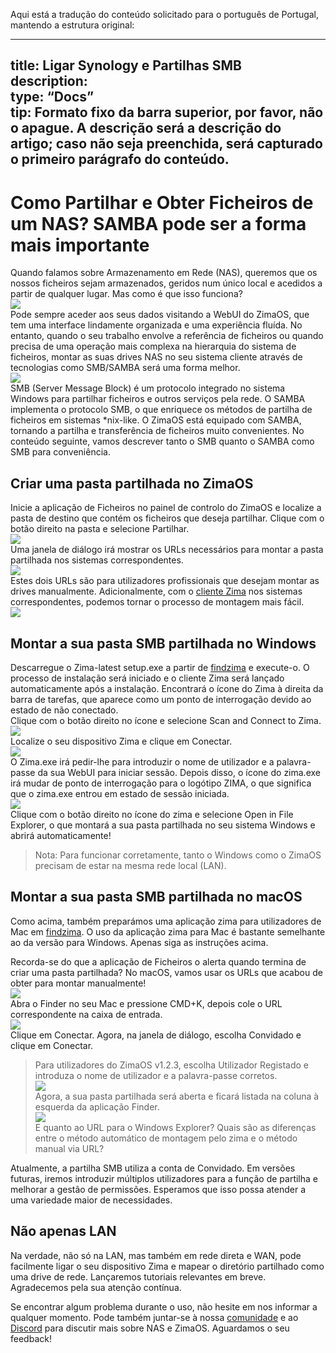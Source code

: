 Aqui está a tradução do conteúdo solicitado para o português de Portugal, mantendo a estrutura original:

---
title: Ligar Synology e Partilhas SMB  
description:  
type: “Docs”  
tip: Formato fixo da barra superior, por favor, não o apague. A descrição será a descrição do artigo; caso não seja preenchida, será capturado o primeiro parágrafo do conteúdo.  
---  
# Como Partilhar e Obter Ficheiros de um NAS? SAMBA pode ser a forma mais importante  
Quando falamos sobre Armazenamento em Rede (NAS), queremos que os nossos ficheiros sejam armazenados, geridos num único local e acedidos a partir de qualquer lugar. Mas como é que isso funciona?  
![](https://manage.icewhale.io/api/static/docs/1727149654477_image.png)  
Pode sempre aceder aos seus dados visitando a WebUI do ZimaOS, que tem uma interface lindamente organizada e uma experiência fluída. No entanto, quando o seu trabalho envolve a referência de ficheiros ou quando precisa de uma operação mais complexa na hierarquia do sistema de ficheiros, montar as suas drives NAS no seu sistema cliente através de tecnologias como SMB/SAMBA será uma forma melhor.  
![](https://manage.icewhale.io/api/static/docs/1727149678738_image.png)  
SMB (Server Message Block) é um protocolo integrado no sistema Windows para partilhar ficheiros e outros serviços pela rede. O SAMBA implementa o protocolo SMB, o que enriquece os métodos de partilha de ficheiros em sistemas *nix-like. O ZimaOS está equipado com SAMBA, tornando a partilha e transferência de ficheiros muito convenientes. No conteúdo seguinte, vamos descrever tanto o SMB quanto o SAMBA como SMB para conveniência.  
## Criar uma pasta partilhada no ZimaOS  
Inicie a aplicação de Ficheiros no painel de controlo do ZimaOS e localize a pasta de destino que contém os ficheiros que deseja partilhar. Clique com o botão direito na pasta e selecione Partilhar.  
![](https://manage.icewhale.io/api/static/docs/1727149714447_image.png)  
Uma janela de diálogo irá mostrar os URLs necessários para montar a pasta partilhada nos sistemas correspondentes.  
![](https://manage.icewhale.io/api/static/docs/1727149728058_image.png)  
Estes dois URLs são para utilizadores profissionais que desejam montar as drives manualmente. Adicionalmente, com o [cliente Zima](https://findzima.com/) nos sistemas correspondentes, podemos tornar o processo de montagem mais fácil.  
![](https://manage.icewhale.io/api/static/docs/1727149849839_image.png)  
## Montar a sua pasta SMB partilhada no Windows  
Descarregue o Zima-latest setup.exe a partir de [findzima](https://findzima.com/) e execute-o. O processo de instalação será iniciado e o cliente Zima será lançado automaticamente após a instalação. Encontrará o ícone do Zima à direita da barra de tarefas, que aparece como um ponto de interrogação devido ao estado de não conectado.  
Clique com o botão direito no ícone e selecione Scan and Connect to Zima.  
![](https://manage.icewhale.io/api/static/docs/1727149936501_image.png)  
Localize o seu dispositivo Zima e clique em Conectar.  
![](https://manage.icewhale.io/api/static/docs/1727149952959_image.png)  
O Zima.exe irá pedir-lhe para introduzir o nome de utilizador e a palavra-passe da sua WebUI para iniciar sessão. Depois disso, o ícone do zima.exe irá mudar de ponto de interrogação para o logótipo ZIMA, o que significa que o zima.exe entrou em estado de sessão iniciada.  
![](https://manage.icewhale.io/api/static/docs/1727149972815_image.png)  
Clique com o botão direito no ícone do zima e selecione Open in File Explorer, o que montará a sua pasta partilhada no seu sistema Windows e abrirá automaticamente!  

> Nota: Para funcionar corretamente, tanto o Windows como o ZimaOS precisam de estar na mesma rede local (LAN).  
## Montar a sua pasta SMB partilhada no macOS  
Como acima, também preparámos uma aplicação zima para utilizadores de Mac em [findzima](https://findzima.com/). O uso da aplicação zima para Mac é bastante semelhante ao da versão para Windows. Apenas siga as instruções acima.  

Recorda-se do que a aplicação de Ficheiros o alerta quando termina de criar uma pasta partilhada? No macOS, vamos usar os URLs que acabou de obter para montar manualmente!  
![](https://manage.icewhale.io/api/static/docs/1727150063996_image.png)  
Abra o Finder no seu Mac e pressione CMD+K, depois cole o URL correspondente na caixa de entrada.  
![](https://manage.icewhale.io/api/static/docs/1727150080211_image.png)  
Clique em Conectar. Agora, na janela de diálogo, escolha Convidado e clique em Conectar.  

> Para utilizadores do ZimaOS v1.2.3, escolha Utilizador Registado e introduza o nome de utilizador e a palavra-passe corretos.  
![](https://manage.icewhale.io/api/static/docs/1727150117572_image.png)  
Agora, a sua pasta partilhada será aberta e ficará listada na coluna à esquerda da aplicação Finder.  
![](https://manage.icewhale.io/api/static/docs/1727150133237_image.png)  
> E quanto ao URL para o Windows Explorer? Quais são as diferenças entre o método automático de montagem pelo zima e o método manual via URL?

Atualmente, a partilha SMB utiliza a conta de Convidado. Em versões futuras, iremos introduzir múltiplos utilizadores para a função de partilha e melhorar a gestão de permissões. Esperamos que isso possa atender a uma variedade maior de necessidades.  
## Não apenas LAN  
Na verdade, não só na LAN, mas também em rede direta e WAN, pode facilmente ligar o seu dispositivo Zima e mapear o diretório partilhado como uma drive de rede. Lançaremos tutoriais relevantes em breve. Agradecemos pela sua atenção contínua.  

Se encontrar algum problema durante o uso, não hesite em nos informar a qualquer momento. Pode também juntar-se à nossa [comunidade](https://community.zimaspace.com/) e ao [Discord](https://discord.com/invite/uuNfKzG5) para discutir mais sobre NAS e ZimaOS. Aguardamos o seu feedback!  
